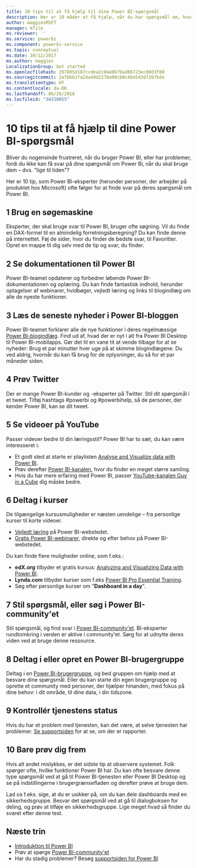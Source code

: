 ```yaml
---
title: 10 tips til at få hjælp til dine Power BI-spørgsmål
description: Her er 10 måder at få hjælp, når du har spørgsmål om, hvordan Power BI fungerer
author: maggiesMSFT
manager: kfile
ms.reviewer: ''
ms.service: powerbi
ms.component: powerbi-service
ms.topic: conceptual
ms.date: 10/12/2017
ms.author: maggies
LocalizationGroup: Get started
ms.openlocfilehash: 297805d187ccdea2c04e0b79ad86723ec80d3f80
ms.sourcegitcommit: 2a7bbb1fa24a49d2278a90cb0c4be543d7267bda
ms.translationtype: HT
ms.contentlocale: da-DK
ms.lasthandoff: 06/26/2018
ms.locfileid: "34310055"
---
```

# <a name="10-tips-for-getting-help-with-your-power-bi-questions"></a>10 tips til at få hjælp til dine Power BI-spørgsmål
Bliver du nogensinde frustreret, når du bruger Power BI, eller har problemer, fordi du ikke kan få svar på dine spørgsmål om Power Bi, når du skal bruge dem – dvs. "lige til tiden"? 

Her er 10 tip, som Power BI-eksperter (herunder personer, der arbejder på produktet hos Microsoft) ofte følger for at finde svar på deres spørgsmål om Power BI.

## <a name="1-use-a-search-engine"></a>1 Brug en søgemaskine
Eksperter, der skal bruge svar til Power BI, bruger ofte søgning. Vil du finde en DAX-formel til en almindelig forretningsberegning? Du kan finde denne på internettet. Føj de sider, hvor du finder de bedste svar, til Favoritter. Opret en mappe til dig selv med de tip og svar, du finder.


## <a name="2-check-the-power-bi-documentation"></a>2 Se dokumentationen til Power BI
Power BI-teamet opdaterer og forbedrer løbende Power BI-dokumentationen og oplæring. Du kan finde fantastisk indhold, herunder optagelser af webinarer, hvidbøger, vejledt læring og links til blogindlæg om alle de nyeste funktioner.

## <a name="3-read-the-power-bi-blog-for-the-latest-news"></a>3 Læs de seneste nyheder i Power BI-bloggen
Power BI-teamet forklarer alle de nye funktioner i deres regelmæssige [Power BI-blogindlæg](https://powerbi.microsoft.com/blog/). Find ud af, hvad der er nyt i alt fra Power BI Desktop til Power BI-mobilapps. Gør det til en vane tit at vende tilbage for at se nyheder: Brug et par minutter hver uge på at skimme blogindlægene. Du ved aldrig, hvornår du kan få brug for de oplysninger, du så for et par måneder siden.

## <a name="4-try-twitter"></a>4 Prøv Twitter
Der er mange Power BI-kunder og -eksperter på Twitter. Stil dit spørgsmål i et tweet. Tilføj hashtags #powerbi og #powerbihelp, så de personer, der kender Power BI, kan se dit tweet.

## <a name="5-watch-videos-on-youtube"></a>5 Se videoer på YouTube
Passer videoer bedre til din læringsstil? Power BI har to sæt, du kan være interesseret i:

* Et godt sted at starte er playlisten [Analyse and Visualize data with Power BI](https://www.youtube.com/playlist?list=PL1N57mwBHtN0JFoKSR0n-tBkUJHeMP2cP).
* Prøv derefter [Power BI-kanalen](https://www.youtube.com/user/mspowerbi/videos), hvor du finder en meget større samling.
* Hvis du har mere erfaring med Power BI, passer [YouTube-kanalen Guy in a Cube](https://www.youtube.com/channel/UCFp1vaKzpfvoGai0vE5VJ0w) dig måske bedre.

## <a name="6-attend-training"></a>6 Deltag i kurser
De tilgængelige kursusmuligheder er næsten uendelige – fra personlige kurser til korte videoer.

* [Vejledt læring](guided-learning/gettingstarted.yml?tutorial-step=1) på Power BI-webstedet.
* [Gratis Power BI-webinarer](webinars.md), direkte og efter behov på Power BI-webstedet.

Du kan finde flere muligheder online, som f.eks.:

* **edX.org** tilbyder et gratis kursus: [Analyzing and Visualizing Data with Power BI](https://www.edx.org/course/analyzing-visualizing-data-power-bi-microsoft-dat207x-4).
* **Lynda.com** tilbyder kurser som f.eks [Power BI Pro Essential Training](https://www.lynda.com/Power-BI-tutorials/Power-BI-Pro-Essential-Training/485820-2.html).
* Søg efter personlige kurser om "**Dashboard in a day**".

## <a name="7-ask-or-search-in-the-power-bi-community"></a>7 Stil spørgsmål, eller søg i Power BI-community'et
Stil spørgsmål, og find svar i [Power BI-community'et](http://community.powerbi.com). BI-eksperter rundtomkring i verden er aktive i community'et. Sørg for at udnytte deres viden ved at bruge denne ressource.

## <a name="8-join-or-create-a-power-bi-user-group"></a>8 Deltag i eller opret en Power BI-brugergruppe
Deltag i en [Power BI-brugergruppe](https://community.powerbi.com/t5/Power-BI-User-Groups/ct-p/Groups), og bed gruppen om hjælp med at besvare dine spørgsmål. Eller du kan starte din egen brugergruppe og oprette et community med personer, der hjælper hinanden, med fokus på dine behov: i dit område, til dine data, i din tidszone.

## <a name="9-check-the-service-status"></a>9 Kontrollér tjenestens status
Hvis du har et problem med tjenesten, kan det være, at selve tjenesten har problemer. [Se supportsiden](https://powerbi.microsoft.com/support/) for at se, om der er rapporter.

## <a name="10-just-try-it"></a>10 Bare prøv dig frem
Hvis alt andet mislykkes, er det sidste tip at observere systemet. Folk spørger ofte, hvilke funktioner Power BI har. Du kan ofte besvare denne type spørgsmål ved at gå til Power BI-tjenesten eller Power BI Desktop og se på indstillingerne i brugergrænsefladen og derefter prøve at bruge dem.

Lad os f.eks. sige, at du er usikker på, om du kan dele dashboards med en sikkerhedsgruppe. Besvar det spørgsmål ved at gå til dialogboksen for deling, og prøv at tilføje en sikkerhedsgruppe. Lige meget hvad så finder du svaret efter denne test.

## <a name="next-steps"></a>Næste trin
* [Introduktion til Power BI](service-get-started.md)
* Prøv at spørge [Power BI-community'et](http://community.powerbi.com/)
* Har du stadig problemer? Besøg [supportsiden for Power BI](https://powerbi.microsoft.com/support/)
